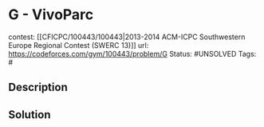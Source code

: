 # G - VivoParc

contest: [[CFICPC/100443/100443|2013-2014 ACM-ICPC Southwestern Europe Regional Contest (SWERC 13)]]
url: https://codeforces.com/gym/100443/problem/G
Status: #UNSOLVED
Tags: #

## Description

## Solution

